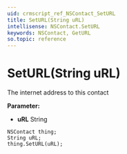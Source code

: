 ```yaml
---
uid: crmscript_ref_NSContact_SetURL
title: SetURL(String uRL)
intellisense: NSContact.SetURL
keywords: NSContact, GetURL
so.topic: reference
---
```


# SetURL(String uRL)

The internet address to this contact

**Parameter:** 
 - **uRL** String

```crmscript
NSContact thing;
String uRL;
thing.SetURL(uRL);
```

